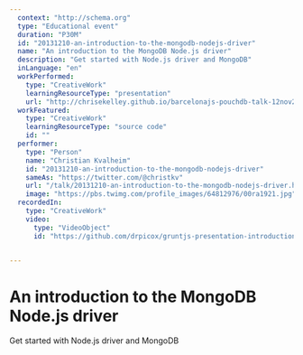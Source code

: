 ```yaml
---
  context: "http://schema.org"
  type: "Educational event"
  duration: "P30M"
  id: "20131210-an-introduction-to-the-mongodb-nodejs-driver"
  name: "An introduction to the MongoDB Node.js driver"
  description: "Get started with Node.js driver and MongoDB"
  inLanguage: "en"
  workPerformed: 
    type: "CreativeWork"
    learningResourceType: "presentation"
    url: "http://chrisekelley.github.io/barcelonajs-pouchdb-talk-12nov2013/"
  workFeatured: 
    type: "CreativeWork"
    learningResourceType: "source code"
    id: ""
  performer: 
    type: "Person"
    name: "Christian Kvalheim"
    id: "20131210-an-introduction-to-the-mongodb-nodejs-driver"
    sameAs: "https://twitter.com/@christkv"
    url: "/talk/20131210-an-introduction-to-the-mongodb-nodejs-driver.html"
    image: "https://pbs.twimg.com/profile_images/64812976/00ra1921.jpg"
  recordedIn: 
    type: "CreativeWork"
    video: 
      type: "VideoObject"
      id: "https://github.com/drpicox/gruntjs-presentation-introduction"


---
```

# An introduction to the MongoDB Node.js driver

Get started with Node.js driver and MongoDB